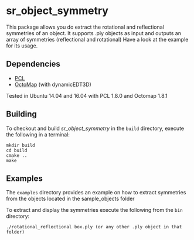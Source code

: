 # sr_object_symmetry

This package allows you do extract the rotational and reflectional symmetries of an object. It supports .ply objects as input and outputs an array of symmetries (reflectional and rotational) 
Have a look at the example for its usage. 

## Dependencies ##
- [PCL](https://github.com/PointCloudLibrary/pcl)
- [OctoMap](https://github.com/OctoMap/octomap) (with dynamicEDT3D)

Tested in Ubuntu 14.04 and 16.04 with PCL 1.8.0 and Octomap 1.8.1


## Building ##

To checkout and build *sr_object_symmetry* in the `build` directory, execute the following in a terminal:

```
mkdir build
cd build
cmake ..
make
```

## Examples ##
The `examples` directory provides an example on how to extract symmetries from the objects located in the sample_objects folder

To extract and display the symmetries execute the following from the `bin` directory:
```
./rotational_reflectional box.ply (or any other .ply object in that folder)
```
